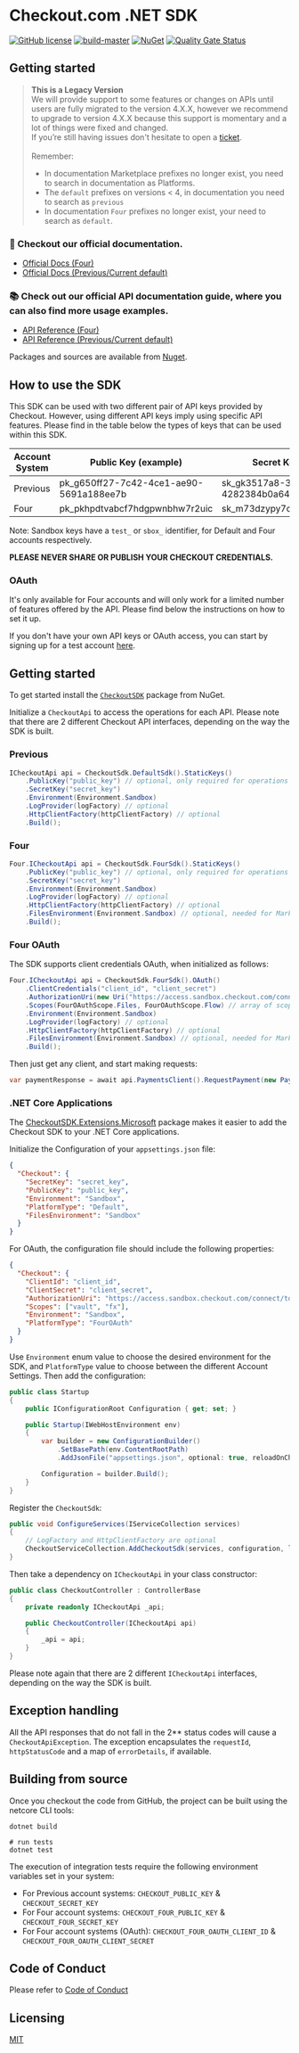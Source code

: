 # Checkout.com .NET SDK

[![GitHub license](https://img.shields.io/github/license/checkout/checkout-sdk-net.svg)](https://github.com/checkout/checkout-sdk-net/blob/master/LICENSE)
[![build-master](https://github.com/checkout/checkout-sdk-net/actions/workflows/build-master.yml/badge.svg?branch=master)](https://github.com/checkout/checkout-sdk-net/actions/workflows/build-master.yml)
[![NuGet](https://img.shields.io/nuget/v/CheckoutSDK.svg)](https://www.nuget.org/packages/CheckoutSDK)
[![Quality Gate Status](https://sonarcloud.io/api/project_badges/measure?project=checkout_checkout-sdk-net&metric=alert_status)](https://sonarcloud.io/summary/new_code?id=checkout_checkout-sdk-net)

## Getting started

> **This is a Legacy Version** </br>
> We will provide support to some features or changes on APIs until users are fully migrated to the version 4.X.X,
> however we recommend to upgrade to version 4.X.X because this support is momentary and a lot of things were fixed and changed. </br>
> If you’re still having issues don't hesitate to open a [ticket](https://github.com/checkout/checkout-sdk-net/issues/new/choose). </br></br>
> Remember: </br>
> * In documentation Marketplace prefixes no longer exist, you need to search in documentation as Platforms. </br>
> * The `default` prefixes on versions < 4, in documentation you need to search as `previous` </br>
> * In documentation `Four` prefixes no longer exist, your need to search as `default`.

### :book: Checkout our official documentation.

* [Official Docs (Four)](https://docs.checkout.com/)
* [Official Docs (Previous/Current default)](https://docs.checkout.com/previous)

### :books: Check out our official API documentation guide, where you can also find more usage examples.

* [API Reference (Four)](https://api-reference.checkout.com/)
* [API Reference (Previous/Current default)](https://api-reference.checkout.com/previous)

Packages and sources are available from [Nuget](https://www.nuget.org/packages/CheckoutSDK).

## How to use the SDK

This SDK can be used with two different pair of API keys provided by Checkout. However, using different API keys imply using specific API features. Please find in the table below the types of keys that can be used within this SDK.

| Account System | Public Key (example)                    | Secret Key (example)                    |
| -------------- | --------------------------------------- | --------------------------------------- |
| Previous        | pk_g650ff27-7c42-4ce1-ae90-5691a188ee7b | sk_gk3517a8-3z01-45fq-b4bd-4282384b0a64 |
| Four           | pk_pkhpdtvabcf7hdgpwnbhw7r2uic          | sk_m73dzypy7cf3gf5d2xr4k7sxo4e          |

Note: Sandbox keys have a `test_` or `sbox_` identifier, for Default and Four accounts respectively.

**PLEASE NEVER SHARE OR PUBLISH YOUR CHECKOUT CREDENTIALS.**

### OAuth

It's only available for Four accounts and will only work for a limited number of features offered by the API. Please find below the instructions on how to set it up.

If you don't have your own API keys or OAuth access, you can start by signing up for a test account [here](https://www.checkout.com/get-test-account).

## Getting started

To get started install the [`CheckoutSDK`](https://www.nuget.org/packages/CheckoutSDK) package from NuGet.

Initialize a `CheckoutApi` to access the operations for each API. Please note that there are 2 different Checkout API interfaces, depending on the way the SDK is built.

### Previous

```c#
ICheckoutApi api = CheckoutSdk.DefaultSdk().StaticKeys()
    .PublicKey("public_key") // optional, only required for operations related with tokens
    .SecretKey("secret_key")
    .Environment(Environment.Sandbox)
    .LogProvider(logFactory) // optional
    .HttpClientFactory(httpClientFactory) // optional
    .Build();
```

### Four

```c#
Four.ICheckoutApi api = CheckoutSdk.FourSdk().StaticKeys()
    .PublicKey("public_key") // optional, only required for operations related with tokens
    .SecretKey("secret_key")
    .Environment(Environment.Sandbox)
    .LogProvider(logFactory) // optional
    .HttpClientFactory(httpClientFactory) // optional
    .FilesEnvironment(Environment.Sandbox) // optional, needed for Marketplace operations
    .Build();
```
### Four OAuth

The SDK supports client credentials OAuth, when initialized as follows:

```c#
Four.ICheckoutApi api = CheckoutSdk.FourSdk().OAuth()
    .ClientCredentials("client_id", "client_secret")
    .AuthorizationUri(new Uri("https://access.sandbox.checkout.com/connect/token")) // custom authorization URI, optional
    .Scopes(FourOAuthScope.Files, FourOAuthScope.Flow) // array of scopes, optional
    .Environment(Environment.Sandbox)
    .LogProvider(logFactory) // optional
    .HttpClientFactory(httpClientFactory) // optional
    .FilesEnvironment(Environment.Sandbox) // optional, needed for Marketplace operations
    .Build();
```

Then just get any client, and start making requests:

```c#
var paymentResponse = await api.PaymentsClient().RequestPayment(new PaymentRequest());
```

### .NET Core Applications

The [CheckoutSDK.Extensions.Microsoft](https://www.nuget.org/packages/CheckoutSDK.Extensions.Microsoft) package makes it easier to add the Checkout SDK to your .NET Core applications.

Initialize the Configuration of your `appsettings.json` file:

```json
{
  "Checkout": {
    "SecretKey": "secret_key",
    "PublicKey": "public_key",
    "Environment": "Sandbox",
    "PlatformType": "Default",
    "FilesEnvironment": "Sandbox"
  }
}
```
For OAuth, the configuration file should include the following properties:

```json
{
  "Checkout": {
    "ClientId": "client_id",
    "ClientSecret": "client_secret",
    "AuthorizationUri": "https://access.sandbox.checkout.com/connect/token",
    "Scopes": ["vault", "fx"],
    "Environment": "Sandbox",
    "PlatformType": "FourOAuth"
  }
}
```
Use `Environment` enum value to choose the desired environment for the SDK, and `PlatformType` value to choose between the different Account Settings. Then add the configuration:

```c#
public class Startup 
{
    public IConfigurationRoot Configuration { get; set; }

    public Startup(IWebHostEnvironment env)
    {
        var builder = new ConfigurationBuilder()
            .SetBasePath(env.ContentRootPath)
            .AddJsonFile("appsettings.json", optional: true, reloadOnChange: true);

        Configuration = builder.Build();
    }
}
```
Register the `CheckoutSdk`:

```c#
public void ConfigureServices(IServiceCollection services)
{
    // LogFactory and HttpClientFactory are optional
    CheckoutServiceCollection.AddCheckoutSdk(services, configuration, logFactory, httpClientFactory);
}
```
Then take a dependency on `ICheckoutApi` in your class constructor:

```c#
public class CheckoutController : ControllerBase
{
    private readonly ICheckoutApi _api;

    public CheckoutController(ICheckoutApi api)
    {
        _api = api;
    }
}
```
Please note again that there are 2 different `ICheckoutApi` interfaces, depending on the way the SDK is built.

## Exception handling

All the API responses that do not fall in the 2** status codes will cause a `CheckoutApiException`. The exception encapsulates
the `requestId`, `httpStatusCode` and a map of `errorDetails`, if available.

## Building from source

Once you checkout the code from GitHub, the project can be built using the netcore CLI tools:

```
dotnet build

# run tests
dotnet test
```

The execution of integration tests require the following environment variables set in your system:

* For Previous account systems: `CHECKOUT_PUBLIC_KEY` & `CHECKOUT_SECRET_KEY`
* For Four account systems: `CHECKOUT_FOUR_PUBLIC_KEY` & `CHECKOUT_FOUR_SECRET_KEY`
* For Four account systems (OAuth): `CHECKOUT_FOUR_OAUTH_CLIENT_ID` & `CHECKOUT_FOUR_OAUTH_CLIENT_SECRET`

## Code of Conduct

Please refer to [Code of Conduct](CODE_OF_CONDUCT.md)

## Licensing

[MIT](LICENSE.md)